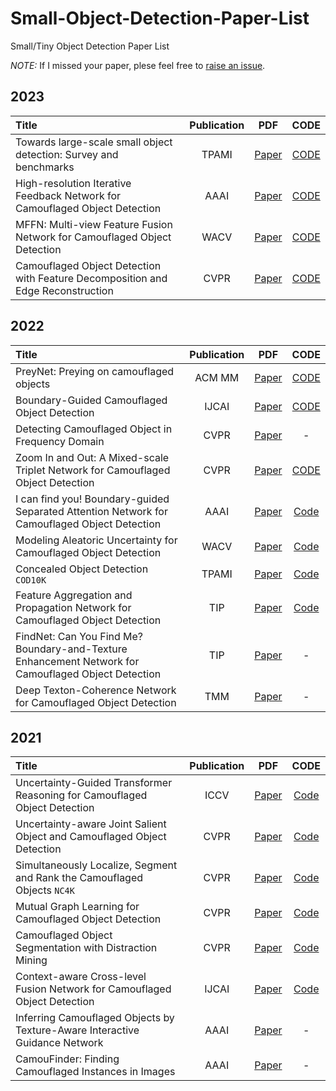 # Small-Object-Detection-Paper-List
Small/Tiny Object Detection Paper List

*NOTE:* If I missed your paper, plese feel free to [raise an issue](https://github.com/zhiweichen0012/Small-Object-Detectionn-Paper-List/issues).

## 2023

| Title                                                                       | Publication |                                                                               PDF                                                                                |                                                     CODE                                                     |
| :-------------------------------------------------------------------------- | :---------: | :--------------------------------------------------------------------------------------------------------------------------------------------------------------: | :----------------------------------------------------------------------------------------------------------: |
| Towards large-scale small object detection: Survey and benchmarks    |    TPAMI     |          [Paper](https://ieeexplore.ieee.org/abstract/document/10168277/)                                                             | [CODE]([-]) |
| High-resolution Iterative Feedback Network for Camouflaged Object Detection |    AAAI     |                                                            [Paper](https://arxiv.org/pdf/2203.11624)                                                             |                                 [CODE](https://github.com/HUuxiaobin/HitNet)                                 |
| MFFN: Multi-view Feature Fusion Network for Camouflaged Object Detection    |    WACV     | [Paper](https://openaccess.thecvf.com/content/WACV2023/papers/Zheng_MFFN_Multi-View_Feature_Fusion_Network_for_Camouflaged_Object_Detection_WACV_2023_paper.pdf) |                                [CODE](https://github.com/dwardzheng/MFFN_COD)                                |
| Camouflaged Object Detection with Feature Decomposition and Edge Reconstruction    |    CVPR     | [Paper](https://openaccess.thecvf.com/content/CVPR2023/papers/He_Camouflaged_Object_Detection_With_Feature_Decomposition_and_Edge_Reconstruction_CVPR_2023_paper.pdf) |                                [CODE](https://github.com/ChunmingHe/FEDER)                                |

## 2022

| Title                                                                                               | Publication |                                                                          PDF                                                                           |                       CODE                       |
| :-------------------------------------------------------------------------------------------------- | :---------: | :----------------------------------------------------------------------------------------------------------------------------------------------------: | :----------------------------------------------: |
| PreyNet: Preying on camouflaged objects                                                             |   ACM MM    |                                              [Paper](https://dl.acm.org/doi/abs/10.1145/3503161.3548178)                                               |    [CODE](https://github.com/sxu1997/PreyNet)    |
| Boundary-Guided Camouflaged Object Detection                                                        |    IJCAI    |                                                  [Paper](https://www.ijcai.org/proceedings/2022/186)                                                   |    [CODE](https://github.com/thograce/BGNet)     |
| Detecting Camouflaged Object in Frequency Domain                                                    |    CVPR     |       [Paper](https://openaccess.thecvf.com/content/CVPR2022/papers/Zhong_Detecting_Camouflaged_Object_in_Frequency_Domain_CVPR_2022_paper.pdf)        |                        -                         |
| Zoom In and Out: A Mixed-scale Triplet Network for Camouflaged Object Detection                     |    CVPR     |                                                       [Paper](https://arxiv.org/abs/2203.02688)                                                        |   [CODE](https://github.com/lartpang/ZoomNet)    |
| I can find you! Boundary-guided Separated Attention Network for Camouflaged Object Detection        |    AAAI     |                                             [Paper](https://www.aaai.org/AAAI22Papers/AAAI-6565.ZhuH.pdf)                                              | [Code](https://github.com/WolfberryCoke/BSA-Net) |
| Modeling Aleatoric Uncertainty for Camouflaged Object Detection                                     |    WACV     | [Paper](https://openaccess.thecvf.com/content/WACV2022/papers/Liu_Modeling_Aleatoric_Uncertainty_for_Camouflaged_Object_Detection_WACV_2022_paper.pdf) |  [Code](https://github.com/Carlisle-Liu/OCENet)  |
| Concealed Object Detection `COD10K`                                                                 |    TPAMI     |                                                       [Paper](https://arxiv.org/abs/2102.10274)                                                        |   [Code](https://github.com/GewelsJI/SINet-V2)   |
| Feature Aggregation and Propagation Network for Camouflaged Object Detection                        |     TIP     |                                             [Paper](https://ieeexplore.ieee.org/abstract/document/9940173)                                             |   [Code](https://github.com/taozh2017/FAPNet)    |
| FindNet: Can You Find Me? Boundary-and-Texture Enhancement Network for Camouflaged Object Detection |     TIP     |                                                 [Paper](https://ieeexplore.ieee.org/document/9923635)                                                  |                        -                         |
| Deep Texton-Coherence Network for Camouflaged Object Detection                                      |     TMM     |                                             [Paper](https://ieeexplore.ieee.org/abstract/document/9815160)                                             |                        -                         |

## 2021

| Title                                                                       | Publication |                                                                                PDF                                                                                |                                 CODE                                  |
| :-------------------------------------------------------------------------- | :---------: | :---------------------------------------------------------------------------------------------------------------------------------------------------------------: | :-------------------------------------------------------------------: |
| Uncertainty-Guided Transformer Reasoning for Camouflaged Object Detection   |    ICCV     | [Paper](https://openaccess.thecvf.com/content/ICCV2021/papers/Yang_Uncertainty-Guided_Transformer_Reasoning_for_Camouflaged_Object_Detection_ICCV_2021_paper.pdf) |              [Code](https://github.com/fanyang587/UGTR)               |
| Uncertainty-aware Joint Salient Object and Camouflaged Object Detection     |    CVPR     |   [Paper](https://openaccess.thecvf.com/content/CVPR2021/html/Li_Uncertainty-Aware_Joint_Salient_Object_and_Camouflaged_Object_Detection_CVPR_2021_paper.html)    |         [Code](https://github.com/JingZhang617/Joint_COD_SOD)         |
| Simultaneously Localize, Segment and Rank the Camouflaged Objects `NC4K`    |    CVPR     |      [Paper](https://openaccess.thecvf.com/content/CVPR2021/papers/Lv_Simultaneously_Localize_Segment_and_Rank_the_Camouflaged_Objects_CVPR_2021_paper.pdf)       | [Code](https://github.com/JingZhang617/COD-Rank-Localize-and-Segment) |
| Mutual Graph Learning for Camouflaged Object Detection                      |    CVPR     |          [Paper](https://openaccess.thecvf.com/content/CVPR2021/papers/Zhai_Mutual_Graph_Learning_for_Camouflaged_Object_Detection_CVPR_2021_paper.pdf)           |               [Code](https://github.com/fanyang587/MGL)               |
| Camouflaged Object Segmentation with Distraction Mining                     |    CVPR     |          [Paper](https://openaccess.thecvf.com/content/CVPR2021/papers/Mei_Camouflaged_Object_Segmentation_With_Distraction_Mining_CVPR_2021_paper.pdf)           |        [Code](https://mhaiyang.github.io/CVPR2021_PFNet/index)        |
| Context-aware Cross-level Fusion Network for Camouflaged Object Detection   |    IJCAI    |                                                             [Paper](https://arxiv.org/abs/2105.12555)                                                             |              [Code](https://github.com/thograce/C2FNet)               |
| Inferring Camouflaged Objects by Texture-Aware Interactive Guidance Network |    AAAI     |                                                  [Paper](https://ojs.aaai.org/index.php/AAAI/article/view/16475)                                                  |                                   -                                   |
| CamouFinder: Finding Camouflaged Instances in Images                        |    AAAI     |                                                  [Paper](https://ojs.aaai.org/index.php/AAAI/article/view/18015)                                                  |                                   -                                   |
